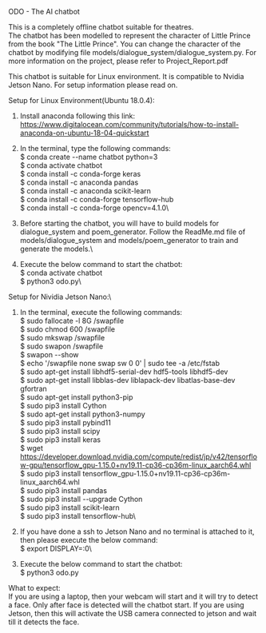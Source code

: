 ODO - The AI chatbot

This is a completely offline chatbot suitable for theatres.\
The chatbot has been modelled to represent the character of Little Prince from the book "The Little Prince". You can change the character of the chatbot by modifying file models/dialogue_system/dialogue_system.py. For more information on the project, please refer to Project_Report.pdf

This chatbot is suitable for Linux environment. It is compatible to Nvidia Jetson Nano. For setup information please read on.
 

 
Setup for Linux Environment(Ubuntu 18.0.4):

1. Install anaconda following this link: \
https://www.digitalocean.com/community/tutorials/how-to-install-anaconda-on-ubuntu-18-04-quickstart

2. In the terminal, type the following commands:\
$ conda create --name chatbot python=3\
$ conda activate chatbot\
$ conda install -c conda-forge keras\
$ conda install -c anaconda pandas\
$ conda install -c anaconda scikit-learn\
$ conda install -c conda-forge tensorflow-hub\
$ conda install -c conda-forge opencv=4.1.0\\

3. Before starting the chatbot, you will have to build models for dialogue_system and poem_generator. Follow the ReadMe.md file of models/dialogue_system and models/poem_generator to train and generate the models.\

3. Execute the below command to start the chatbot:\
$ conda activate chatbot\
$ python3 odo.py\

Setup for Nividia Jetson Nano:\

1. In the terminal, execute the following commands:\
$ sudo fallocate -l 8G /swapfile\
$ sudo chmod 600 /swapfile\
$ sudo mkswap /swapfile\
$ sudo swapon /swapfile\
$ swapon --show\
$ echo '/swapfile none swap sw 0 0' | sudo tee -a /etc/fstab\
$ sudo apt-get install libhdf5-serial-dev hdf5-tools libhdf5-dev\
$ sudo apt-get install libblas-dev liblapack-dev libatlas-base-dev gfortran\
$ sudo apt-get install python3-pip\
$ sudo pip3 install Cython\
$ sudo apt-get install python3-numpy\
$ sudo pip3 install pybind11\
$ sudo pip3 install scipy\
$ sudo pip3 install keras\
$ wget https://developer.download.nvidia.com/compute/redist/jp/v42/tensorflow-gpu/tensorflow_gpu-1.15.0+nv19.11-cp36-cp36m-linux_aarch64.whl
\
$ sudo pip3 install tensorflow_gpu-1.15.0+nv19.11-cp36-cp36m-linux_aarch64.whl\
$ sudo pip3 install pandas\
$ sudo pip3 install --upgrade Cython\
$ sudo pip3 install scikit-learn\
$ sudo pip3 install tensorflow-hub\

2. If you have done a ssh to Jetson Nano and no terminal is attached to it, then please execute the below command:\
$ export DISPLAY=:0\

3. Execute the below command to start the chatbot:\
$ python3 odo.py

What to expect:\
If you are using a laptop, then your webcam will start and it will try to detect a face. Only after face is detected will the chatbot start. If you are using Jetson, then this will activate the USB camera connected to jetson and wait till it detects the face.
